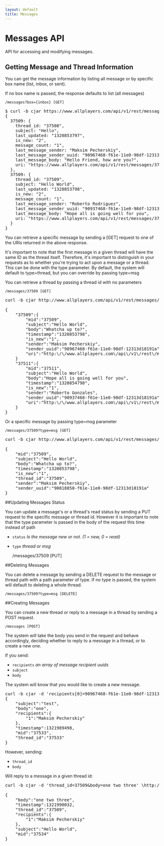 ```yaml
---
layout: default
title: Messages
---
```


# Messages API

API for accessing and modifying messages.

## Getting Message and Thread Information

You can get the message information by listing all message or by specific box name (list, inbox, or sent).

If no box name is passed, the response defaults to list (all messages)
<a id="/messages"></a>

    /messages?box={inbox} [GET]

<pre class="terminal">
$ curl -b cjar https://www.allplayers.com/api/v1/rest/messages.json?box=inbox
{
  37509: {
    thread_id: "37508",
    subject: "Hello",
    last_updated: "1320853797",
    is_new: "2",
    message_count: "1",
    last_message_sender: "Maksim Pecherskiy",
    last_message_sender_uuid: "90967468-f61e-11e0-98df-12313d18191a",
    last_message_body: "Hello Friend, how are you?",
    uri: "https://www.allplayers.com/api/v1/rest/messages/37508"
  },
  37509: {
    thread_id: "37509",
    subject: "Hello World",
    last_updated: "1320853798",
    is_new: "2",
    message_count: "1",
    last_message_sender: "Roberto Rodriguez",
    last_message_sender_uuid: "90937468-f61e-11e0-98df-12313d18191a",
    last_message_body: "Hope all is going well for you",
    uri: "https://www.allplayers.com/api/v1/rest/messages/37509"
  }
}
</pre>

You can retrieve a specific message by sending a [GET] request to one of the URIs returned in the above response.

It's important to note that the first message in a given thread will have the same ID as the thread itself.  Therefore, it's important to distinguish in your requests as to whether you're trying to act upon a message or a thread.  This can be done with the type parameter.  By default, the system will default to type=thread, but you can override by passing type=msg

You can retrieve a thread by passing a thread id with no parameters

    /messages/37509 [GET]

<pre class="terminal">
curl -b cjar http://www.allplayers.com/api/v1/rest/messages/37509.json

{
	"37509":{
		"mid":"37509",
		"subject":"Hello World",
		"body":"Whatcha up to?",
		"timestamp":"1320853798",
		"is_new":"1",
		"sender":"Maksim Pecherskiy",
		"sender_uuid":"90967468-f61e-11e0-98df-12313d18191a",
		"uri":"http:\/\/www.allplayers.com\/api\/v1\/rest\/messages\/37509?type=msg"
	}
	"37511":{
		"mid":"37511",
		"subject":"Hello World",
		"body":"Hope all is going well for you",
		"timestamp":"1320854798",
		"is_new":"1",
		"sender":"Roberto Gonzales",
		"sender_uuid":"90937468-f61e-11e0-98df-12313d18191a",
		"uri":"http:\/\/www.allplayers.com\/api\/v1\/rest\/messages\/37509?type=msg"
	}
}
</pre>

Or a specific message by passing type=msg parameter

	/messages/37509?type=msg [GET]

<pre class="terminal">
curl -b cjar http://www.allplayers.com/api/v1/rest/messages/37509.json?type=msg

{
	"mid":"37509",
	"subject":"Hello World",
	"body":"Whatcha up to?",
	"timestamp":"1320853798",
	"is_new":"1",
	"thread_id":"37509",
	"sender":"Maksim Pecherskiy",
	"sender_uuid":"90818850-f61e-11e0-98df-12313d18191a"
}
</pre>


##Updating Messages Status

You can update a message's or a thread's read status by sending a PUT request to the specific message or thread id.  However it is important to note that the type parameter is passed in the body of the request this time instead of path

* `status` *Is the message new or not.  (1 = new, 0 = read)*
* `type` *thread or msg*

	/messages/37509 [PUT]


##Deleting Messages

You can delete a message by sending a DELETE request to the message or thread path with a path parameter of type. If no type is passed, the system will default to deleting a whole thread.

	/messages/37509?type=msg [DELETE]

##Creating Messages

You can create a new thread or reply to a message in a thread by sending a POST request.

	/messages [POST]

The system will take the body you send in the request and behave accordingly, deciding whether to reply to a message in a thread, or to create a new one.  

If you send:

* `recipients` *an array of message recipient uuids*
* `subject` 
* `body`

The system will know that you would like to create a new message.  

<pre class="terminal">
curl -b cjar -d 'recipients[0]=90967468-f61e-11e0-98df-12313d18191a&subject=test&body=one' \http://www.allplayers.com/api/v1/rest/messages.json
{
	"subject":"test",
	"body":"one",
	"recipients":{
		"1":"Maksim Pecherskiy"
	},
	"timestamp":1321989498,
	"mid":"37533",
	"thread_id":"37533"
}
</pre>


However, sending:

* `thread_id`
* `body`

Will reply to a message in a given thread id:

<pre class="terminal">
curl -b cjar -d 'thread_id=37509&body=one two three' \http://www.allplayers.com/api/v1/rest/messages.json

{
	"body":"one two three",
	"timestamp":1321990032,
	"thread_id":"37509",
	"recipients":{
		"1":"Maksim Pecherskiy"
	},
	"subject":"Hello World",
	"mid":"37534"
}
</pre>

